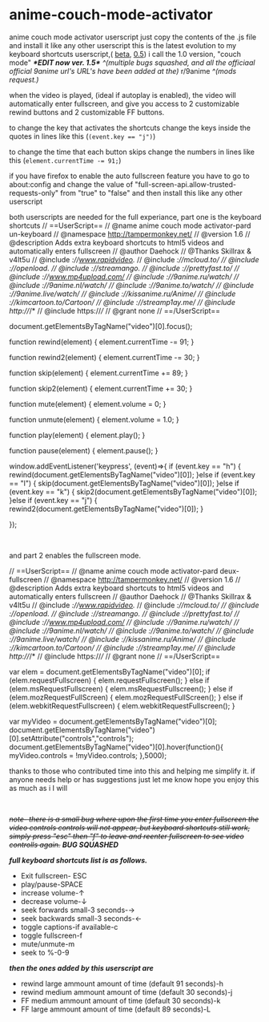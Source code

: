 # anime-couch-mode-activator
anime couch mode activator userscript
just copy the contents of the .js file and install it like any other userscript
this is the latest evolution to my keyboard shortcuts userscript,( [beta](https://www.reddit.com/r/KissAnime/comments/b8d3mj/another_useful_userscript/), [0.5](https://www.reddit.com/r/KissAnime/comments/b8qv0b/kissanime_keyboard_shortcuts_userscript/)) i call the 1.0 version, "couch mode" ***\*EDIT now ver. 1.5\**** *^(multiple bugs squashed, and all the officiaal official 9anime url's URL's have been added at the)* r/9anime *^(mods request.)*

when the video is played, (ideal if autoplay is enabled), the video will automatically enter fullscreen, and give you access to 2 customizable rewind buttons and 2 customizable FF buttons.

to change the key that activates the shortcuts change the keys inside the quotes in lines like this (`(event.key == "j")`)

to change the time that each button skips change the numbers in lines like this (`element.currentTime -= 91;`)

if you have firefox to enable the auto fullscreen feature you have to go to about:config and change the value of "full-screen-api.allow-trusted-requests-only" from "true" to "false" and then install this like any other userscript

 both userscripts are needed for the full experiance, part one is the keyboard shortcuts
// ==UserScript==
// @name         anime couch mode activator-pard un-keyboard
// @namespace    http://tampermonkey.net/
// @version      1.6
// @description  Adds extra keyboard shortcuts to html5 videos and automatically enters fullscreen
// @author       Daehock
// @Thanks       Skillrax  & v4lt5u
// @include      *://www.rapidvideo.*
// @include      *://mcloud.to/
// @include      *://openload.*
// @include      *://streamango.*
// @include      *://prettyfast.to/*
// @include      *://www.mp4upload.com/*
// @include      *://9anime.ru/watch/*
// @include      *://9anime.nl/watch/*
// @include      *://9anime.to/watch/*
// @include      *://9anime.live/watch/*
// @include      *://kissanime.ru/Anime/*
// @include      *://kimcartoon.to/Cartoon/*
// @include      *://streamp1ay.me/*
// @include      http://*/*
// @include      https://*/*
// @grant        none
// ==/UserScript==

document.getElementsByTagName("video")[0].focus();



function rewind(element) {
    element.currentTime -= 91;
}

function rewind2(element) {
    element.currentTime -= 30;
}

function skip(element) {
    element.currentTime += 89;
}

function skip2(element) {
    element.currentTime += 30;
}

function mute(element) {
    element.volume = 0;
}

function unmute(element) {
    element.volume = 1.0;
}

function play(element) {
    element.play();
}

function pause(element) {
    element.pause();
}

window.addEventListener('keypress', (event)=>{
    if (event.key == "h") {
        rewind(document.getElementsByTagName("video")[0]);
    }else if (event.key == "l") {
        skip(document.getElementsByTagName("video")[0]);
    }else if (event.key == "k") {
        skip2(document.getElementsByTagName("video")[0]);
    }else if (event.key == "j") {
        rewind2(document.getElementsByTagName("video")[0]);
    }



});

&#x200B;


and part 2 enables the fullscreen mode.

// ==UserScript==
// @name         anime couch mode activator-pard deux-fullscreen
// @namespace    http://tampermonkey.net/
// @version      1.6
// @description  Adds extra keyboard shortcuts to html5 videos and automatically enters fullscreen
// @author       Daehock
// @Thanks       Skillrax  & v4lt5u
// @include      *://www.rapidvideo.*
// @include      *://mcloud.to/
// @include      *://openload.*
// @include      *://streamango.*
// @include      *://prettyfast.to/*
// @include      *://www.mp4upload.com/*
// @include      *://9anime.ru/watch/*
// @include      *://9anime.nl/watch/*
// @include      *://9anime.to/watch/*
// @include      *://9anime.live/watch/*
// @include      *://kissanime.ru/Anime/*
// @include      *://kimcartoon.to/Cartoon/*
// @include      *://streamp1ay.me/*
// @include      http://*/*
// @include      https://*/*
// @grant        none
// ==/UserScript==


var elem = document.getElementsByTagName("video")[0];
if (elem.requestFullscreen) {
  elem.requestFullscreen();
} else if (elem.msRequestFullscreen) {
  elem.msRequestFullscreen();
} else if (elem.mozRequestFullScreen) {
  elem.mozRequestFullScreen();
} else if (elem.webkitRequestFullscreen) {
  elem.webkitRequestFullscreen();
}

var myVideo = document.getElementsByTagName("video")[0];
document.getElementsByTagName("video")[0].setAttribute("controls","controls");
document.getElementsByTagName("video")[0].hover(function(){	myVideo.controls = !myVideo.controls; },5000);



thanks to those who contributed time into this and helping me simplify it. if anyone needs help or has suggestions just let me know hope you enjoy this as much as i I will

&#x200B;

*~~note- there is a small bug where upon the first time you enter fullscreen the video controls controls will not appear, but keyboard shortcuts still work, simply press "esc" then "f" to leave and reenter fullscreen to see video controlls again.~~* ***BUG SQUASHED***

***full keyboard shortcuts list is as follows.***

* Exit fullscreen- ESC
* play/pause-SPACE
* increase volume-↑
* decrease volume-↓
* seek forwards small-3 seconds-→
* seek backwards small-3 seconds-←
* toggle captions-if available-c
* toggle fullscreen-f
* mute/unmute-m
* seek to %-0-9

***then the ones added by this userscript are***

* rewind large ammount amount of time (default 91 seconds)-h
* rewind medium ammount amount of time (default 30 seconds)-j
* FF medium ammount amount of time (default 30 seconds)-k
* FF large ammount amount of time (default 89 seconds)-L
